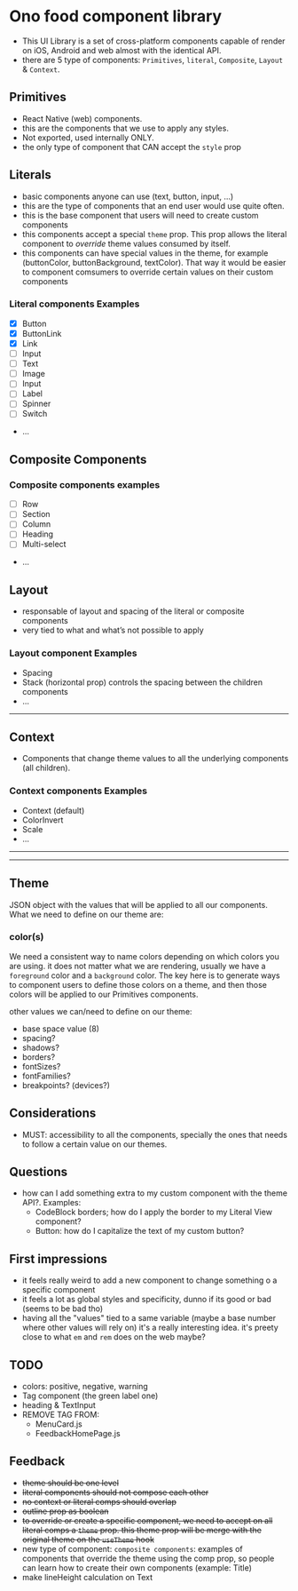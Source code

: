 # Ono food component library

- This UI Library is a set of cross-platform components capable of render on iOS, Android and web almost with the identical API.
- there are 5 type of components: `Primitives`, `literal`, `Composite`, `Layout` & `Context`.

## Primitives

- React Native (web) components.
- this are the components that we use to apply any styles.
- Not exported, used internally ONLY.
- the only type of component that CAN accept the `style` prop

## Literals

- basic components anyone can use (text, button, input, …)
- this are the type of components that an end user would use quite often.
- this is the base component that users will need to create custom components
- this components accept a special `theme` prop. This prop allows the literal component to _override_ theme values consumed by itself.
- this components can have special values in the theme, for example (buttonColor, buttonBackground, textColor). That way it would be easier to component comsumers to override certain values on their custom components

### Literal components Examples

- [x] Button
- [x] ButtonLink
- [x] Link
- [ ] Input
- [ ] Text
- [ ] Image
- [ ] Input
- [ ] Label
- [ ] Spinner
- [ ] Switch

- ...

## Composite Components

### Composite components examples

- [ ] Row
- [ ] Section
- [ ] Column
- [ ] Heading
- [ ] Multi-select
- ...

## Layout

- responsable of layout and spacing of the literal or composite components
- very tied to what and what’s not possible to apply

### Layout component Examples

- Spacing
- Stack (horizontal prop) controls the spacing between the children components
- ...

---

## Context

- Components that change theme values to all the underlying components (all children).

### Context components Examples

- Context (default)
- ColorInvert
- Scale
- ...

---

---

## Theme

JSON object with the values that will be applied to all our components. What we need to define on our theme are:

### color(s)

We need a consistent way to name colors depending on which colors you are using. it does not matter what we are rendering, usually we have a `foreground` color and a `background` color. The key here is to generate ways to component users to define those colors on a theme, and then those colors will be applied to our Primitives components.

other values we can/need to define on our theme:

- base space value (8)
- spacing?
- shadows?
- borders?
- fontSizes?
- fontFamilies?
- breakpoints? (devices?)

## Considerations

- MUST: accessibility to all the components, specially the ones that needs to follow a certain value on our themes.

## Questions

- how can I add something extra to my custom component with the theme API?. Examples:
  - CodeBlock borders; how do I apply the border to my Literal View component?
  - Button: how do I capitalize the text of my custom button?

## First impressions

- it feels really weird to add a new component to change something o a specific component
- it feels a lot as global styles and specificity, dunno if its good or bad (seems to be bad tho)
- having all the "values" tied to a same variable (maybe a base number where other values will rely on) it's a really interesting idea. it's preety close to what `em` and `rem` does on the web maybe?

## TODO

- colors: positive, negative, warning
- Tag component (the green label one)
- heading & TextInput
- REMOVE TAG FROM:
  - MenuCard.js
  - FeedbackHomePage.js

## Feedback

- ~~theme should be one level~~
- ~~literal components should not compose each other~~
- ~~no context or literal comps should overlap~~
- ~~outline prop as boolean~~
- ~~to override or create a specific component, we need to accept on all literal comps a `theme` prop. this theme prop will be merge with the original theme on the `useTheme` hook~~
- new type of component: `composite components`: examples of components that override the theme using the comp prop, so people can learn how to create their own components (example: Title)
- make lineHeight calculation on Text
